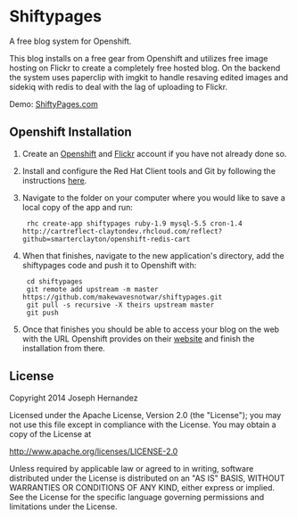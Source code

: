 Shiftypages
=========================

A free blog system for Openshift.

This blog installs on a free gear from Openshift and utilizes free image hosting on Flickr to create a completely free hosted blog. On the backend the system uses paperclip with imgkit to handle resaving edited images and sidekiq with redis to deal with the lag of uploading to Flickr.

Demo: [ShiftyPages.com](http://www.shiftypages.com)

Openshift Installation
----------------------

1. Create an [Openshift](https://www.openshift.com/app/account/new) and [Flickr](https://www.flickr.com/signup/) account if you have not already done so.

2. Install and configure the Red Hat Client tools and Git by following the instructions [here](https://www.openshift.com/developers/rhc-client-tools-install).

3. Navigate to the folder on your computer where you would like to save a local copy of the app and run:

        rhc create-app shiftypages ruby-1.9 mysql-5.5 cron-1.4 http://cartreflect-claytondev.rhcloud.com/reflect?github=smarterclayton/openshift-redis-cart

7. When that finishes, navigate to the new application's directory, add the shiftypages code and push it to Openshift with: 

        cd shiftypages
        git remote add upstream -m master https://github.com/makewavesnotwar/shiftypages.git
        git pull -s recursive -X theirs upstream master
        git push

8. Once that finishes you should be able to access your blog on the web with the URL Openshift provides on their [website](https://openshift.redhat.com/app/console/applications) and finish the installation from there.

License
-------

Copyright 2014 Joseph Hernandez

Licensed under the Apache License, Version 2.0 (the "License");
you may not use this file except in compliance with the License.
You may obtain a copy of the License at

http://www.apache.org/licenses/LICENSE-2.0

Unless required by applicable law or agreed to in writing, software
distributed under the License is distributed on an "AS IS" BASIS,
WITHOUT WARRANTIES OR CONDITIONS OF ANY KIND, either express or implied.
See the License for the specific language governing permissions and
limitations under the License.
